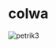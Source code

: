 # colwa
![petrik3](https://user-images.githubusercontent.com/37924597/215038173-ef8707f0-367c-4f98-9454-4e41d11f8168.jpg)
